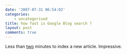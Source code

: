 ```yaml
---
date: '2007-07-31 06:54:02'
categories:
    - uncategorised
title: how fast is Google Blog search ?
layout: post
comments: true
---
```


Less than
[two](http://picasaweb.google.com/nbrightside/Blog/photo#5093126321150019394)
minutes to index a new article. Impressive.
